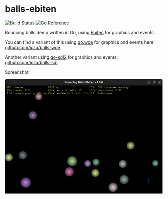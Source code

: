 # balls-ebiten

![Build Status](https://github.com/icza/balls-ebiten/actions/workflows/go.yml/badge.svg)
[![Go Reference](https://pkg.go.dev/badge/github.com/icza/balls-ebiten.svg)](https://pkg.go.dev/github.com/icza/balls-ebiten)

Bouncing balls demo written in Go, using [Ebiten](https://github.com/hajimehoshi/ebiten) for graphics and events.

You can find a variant of this using [go.wde](https://github.com/skelterjohn/go.wde) for graphics and events here:
[github.com/icza/balls-wde](https://github.com/icza/balls-wde).

Another variant using [go-sdl2](https://github.com/veandco/go-sdl2) for graphics and events:
[github.com/icza/balls-sdl](https://github.com/icza/balls-sdl).

Screenshot:

![Bouncing Balls Ebiten v1.0.0 screenshot](screenshots/balls-ebiten-v1.0.0.png)
